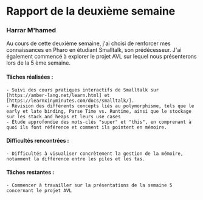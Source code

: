 # Rapport de la deuxième semaine


### Harrar M'hamed

Au cours de cette deuxième semaine, j'ai choisi de renforcer mes connaissances en Pharo en étudiant Smalltalk, son prédécesseur. J'ai également commencé à explorer le projet AVL sur lequel nous présenterons lors de la 5 ème semaine.

#### Tâches réalisées :

    - Suivi des cours pratiques interactifs de Smalltalk sur [https://amber-lang.net/learn.html] et [https://learnxinyminutes.com/docs/smalltalk/].
    - Révision des différents concepts liés au polymorphisme, tels que le early et late binding, Parse Time vs. Runtime, ainsi que le stockage sur les stack and heaps et leurs use cases
    - Étude approfondie des mots-clés "super" et "this", en comprenant à quoi ils font référence et comment ils pointent en mémoire.

#### Difficultés rencontrées :

    - Difficultés à visualiser concrètement la gestion de la mémoire, notamment la différence entre les piles et les tas.

#### Tâches restantes :

    - Commencer à travailler sur la présentations de la semaine 5 concernant le projet AVL
